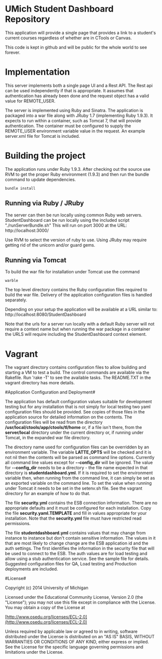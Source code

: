 
# UMich Student Dashboard Repository

This application will provide a single page that provides a link to a student's
current courses regardless of whether are in CTools or Canvas.

This code is kept in github and will be public for the whole world to see forever.

# Implementation

This server implements both a single page UI and a Rest API.  The Rest api can be used
independently if that is appropriate.  It assumes that authentication has
already been done and the request object has a valid value for REMOTE_USER.

The server is implemented  using Ruby and Sinatra.  The application is
packaged into a war file along with JRuby 1.7 (implementing
Ruby 1.9.3). It expects to run within a container, such as Tomcat 7,
that will provide authentication.  The container must be configured to
supply the REMOTE_USER environment variable value in the request.  An
example server.xml file for Tomcat is included.

# Building the project

The application runs under Ruby 1.9.3.  After checking out the source
use RVM to get the proper Ruby environment (1.9.3) and then  run the
bundle command to update dependencies.

    bundle install

## Running via Ruby / JRuby
The server can then be run locally using common Ruby web servers.
StudentDashboard can be run locally using the included script
"./runServerBundle.sh"  This will run on port 3000 at the URL: http://localhost:3000/

Use RVM to select the version of ruby to use.  Using JRuby may require getting rid of
the unicorn and/or guard gems.

## Running via Tomcat

To build the war file for installation under Tomcat use the command

    warble

The
top level directory contains the Ruby configuration files required to build the
war file.  Delivery of the application configuration files is handled separately.

Depending on your setup the application will be available at a URL similar to: 
http://localhost:8080/StudentDashboard

Note that the urls for a server run locally with a default Ruby server
will not require a context name but when running the war package in a container the
URLS will require including the StudentDashboard context element.

# Vagrant
The vagrant directory contains configuration files to allow building
and starting a VM to test a  build.  The control commands are
available via the Rakefile.  Run 'rake -T' to see the available
tasks. The README.TXT in the vagrant directory has more details.

#Application  Configuration and Deployment#

The application has default configuration values suitable for
development testing but for any installation that is not simply for
local testing two yaml configuration files should be provided.  See
copies of those files in the application source for detailed
information on the contents. 
The configuration files will be read from the directory
**/usr/local/ctools/app/ctools/tl/home** or, if a file isn't there,
from the **server/local** directory under the current directory or, if running under Tomcat, in the expanded war file directory.

The directory name used for configuration files  can be overridden by an
environment variable.  The variable **LATTE_OPTS** will be checked and it
is not nil then the contents will be parsed as command line options.
Currently all command line values except for **--config_dir** will be ignored.  The value for **--config_dir** needs to be a directory - the file name expected in that directory is **studentdashboard.yml**. If it
is required to set the environment variable then, when running from the command line, it can simply be set
as an exported variable on the command line.  To set
the value when running under Tomcat it needs to be set in the
setenv.sh file.  See the vagrant directory for an example of how to
do that.

The file
**security.yml** contains the ESB connection information.  There are no appropriate defaults and it must be 
configured for each installation.  Copy the file **security.yaml.TEMPLATE** and
fill in values appropriate for your installation.  Note that the **security.yml** file 
must have restricted read permissions.

The file **studentdashboard.yml** contains values that may change from instance
to instance but don't contain sensitive information.  The values in it 
that are most likely to change change are the ESB application id and the
auth settings.  The first identifies the information in the security file that
will be used to connect to the ESB.  The auth values are for load testing
and allow using a stub authentication service. See the sample file for details.  
Suggested configuration files for QA, Load testing and Production deployments are included.



#License#

Copyright (c) 2014 University of Michigan

Licensed under the Educational Community License, Version 2.0 (the "License"); you may not use this file except in compliance with the License. You may obtain a copy of the License at

[http://www.osedu.org/licenses/ECL-2.0](http://www.osedu.org/licenses/ECL-2.0)

Unless required by applicable law or agreed to in writing, software distributed under the License is distributed on an "AS IS" BASIS, WITHOUT WARRANTIES OR CONDITIONS OF ANY KIND, either express or implied. See the License for the specific language governing permissions and limitations under the License.
